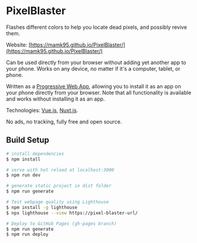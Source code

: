 # PixelBlaster

Flashes different colors to help you locate dead pixels, and possibly revive them.

Website: [https://mamk95.github.io/PixelBlaster/](https://mamk95.github.io/PixelBlaster/)

Can be used directly from your browser without adding yet another app to your phone. Works on any device, no matter if it's a computer, tablet, or phone.

Written as a [Progressive Web App](https://en.wikipedia.org/wiki/Progressive_web_application), allowing you to install it as an app on your phone directly from your browser. Note that all functionality is available and works without installing it as an app.

Technologies: [Vue.js](https://vuejs.org/), [Nuxt.js](https://nuxtjs.org/).

No ads, no tracking, fully free and open source.

## Build Setup

```bash
# install dependencies
$ npm install

# serve with hot reload at localhost:3000
$ npm run dev

# generate static project in dist folder
$ npm run generate

# Test webpage quality using Lighthouse
$ npm install -g lighthouse
$ npx lighthouse --view https://pixel-blaster-url/

# Deploy to GitHub Pages (gh-pages branch)
$ npm run generate
$ npm run deploy

```